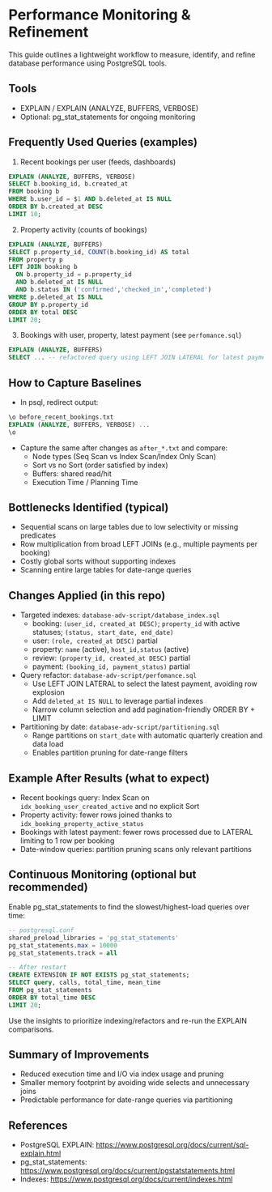 # Performance Monitoring & Refinement

This guide outlines a lightweight workflow to measure, identify, and refine database performance using PostgreSQL tools.

## Tools
- EXPLAIN / EXPLAIN (ANALYZE, BUFFERS, VERBOSE)
- Optional: pg_stat_statements for ongoing monitoring

## Frequently Used Queries (examples)
1) Recent bookings per user (feeds, dashboards)
```sql
EXPLAIN (ANALYZE, BUFFERS, VERBOSE)
SELECT b.booking_id, b.created_at
FROM booking b
WHERE b.user_id = $1 AND b.deleted_at IS NULL
ORDER BY b.created_at DESC
LIMIT 10;
```

2) Property activity (counts of bookings)
```sql
EXPLAIN (ANALYZE, BUFFERS)
SELECT p.property_id, COUNT(b.booking_id) AS total
FROM property p
LEFT JOIN booking b
  ON b.property_id = p.property_id
  AND b.deleted_at IS NULL
  AND b.status IN ('confirmed','checked_in','completed')
WHERE p.deleted_at IS NULL
GROUP BY p.property_id
ORDER BY total DESC
LIMIT 20;
```

3) Bookings with user, property, latest payment (see `perfomance.sql`)
```sql
EXPLAIN (ANALYZE, BUFFERS)
SELECT ... -- refactored query using LEFT JOIN LATERAL for latest payment
```

## How to Capture Baselines
- In psql, redirect output:
```sql
\o before_recent_bookings.txt
EXPLAIN (ANALYZE, BUFFERS, VERBOSE) ...
\o
```
- Capture the same after changes as `after_*.txt` and compare:
  - Node types (Seq Scan vs Index Scan/Index Only Scan)
  - Sort vs no Sort (order satisfied by index)
  - Buffers: shared read/hit
  - Execution Time / Planning Time

## Bottlenecks Identified (typical)
- Sequential scans on large tables due to low selectivity or missing predicates
- Row multiplication from broad LEFT JOINs (e.g., multiple payments per booking)
- Costly global sorts without supporting indexes
- Scanning entire large tables for date-range queries

## Changes Applied (in this repo)
- Targeted indexes: `database-adv-script/database_index.sql`
  - booking: `(user_id, created_at DESC)`; `property_id` with active statuses; `(status, start_date, end_date)`
  - user: `(role, created_at DESC)` partial
  - property: `name` (active), `host_id,status` (active)
  - review: `(property_id, created_at DESC)` partial
  - payment: `(booking_id, payment_status)` partial
- Query refactor: `database-adv-script/perfomance.sql`
  - Use LEFT JOIN LATERAL to select the latest payment, avoiding row explosion
  - Add `deleted_at IS NULL` to leverage partial indexes
  - Narrow column selection and add pagination-friendly ORDER BY + LIMIT
- Partitioning by date: `database-adv-script/partitioning.sql`
  - Range partitions on `start_date` with automatic quarterly creation and data load
  - Enables partition pruning for date-range filters

## Example After Results (what to expect)
- Recent bookings query: Index Scan on `idx_booking_user_created_active` and no explicit Sort
- Property activity: fewer rows joined thanks to `idx_booking_property_active_status`
- Bookings with latest payment: fewer rows processed due to LATERAL limiting to 1 row per booking
- Date-window queries: partition pruning scans only relevant partitions

## Continuous Monitoring (optional but recommended)
Enable pg_stat_statements to find the slowest/highest-load queries over time:
```sql
-- postgresql.conf
shared_preload_libraries = 'pg_stat_statements'
pg_stat_statements.max = 10000
pg_stat_statements.track = all

-- After restart
CREATE EXTENSION IF NOT EXISTS pg_stat_statements;
SELECT query, calls, total_time, mean_time
FROM pg_stat_statements
ORDER BY total_time DESC
LIMIT 20;
```
Use the insights to prioritize indexing/refactors and re-run the EXPLAIN comparisons.

## Summary of Improvements
- Reduced execution time and I/O via index usage and pruning
- Smaller memory footprint by avoiding wide selects and unnecessary joins
- Predictable performance for date-range queries via partitioning

## References
- PostgreSQL EXPLAIN: https://www.postgresql.org/docs/current/sql-explain.html
- pg_stat_statements: https://www.postgresql.org/docs/current/pgstatstatements.html
- Indexes: https://www.postgresql.org/docs/current/indexes.html

